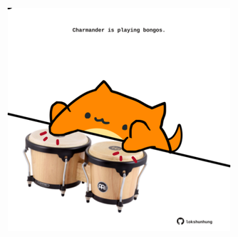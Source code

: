 <!-- built at 07/07/2023, 17:00:52 UTC -->
<p align="center">
  <img width="500" height="500" src="./ReadmeImage.svg">
</p>
